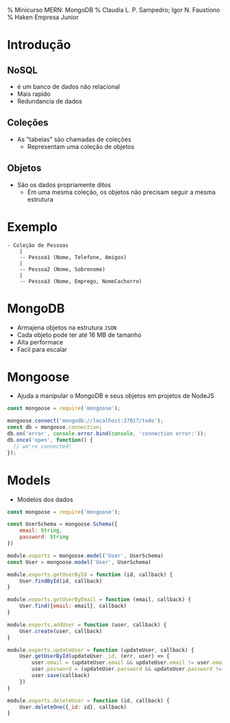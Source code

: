 % Minicurso MERN: MongoDB
% Claudia L. P. Sampedro; Igor N. Faustiono
% Haken Empresa Junior

# Introdução

## NoSQL
- é um banco de dados não relacional
- Mais rapido
- Redundancia de dados

## Coleções
- As "tabelas" são chamadas de coleções
    - Representam uma coleção de objetos

## Objetos
- São os dados propriamente ditos
    - Em uma mesma coleção, os objetos não precisam seguir a mesma estrutura

# Exemplo

```
- Coleção de Pessoas
    |
    -- Pessoa1 (Nome, Telefone, Amigos)
    |
    -- Pessoa2 (Nome, Sobrenome)
    |
    -- Pessoa3 (Nome, Emprego, NomeCachorro)
```

# MongoDB

- Armajena objetos na estrutura `JSON`
- Cada objeto pode ter até 16 MB de tamanho
- Alta performace
- Facil para escalar

# Mongoose

- Ajuda a manipular o MongoDB e seus objetos em projetos de NodeJS

``` js
const mongoose = require('mongoose');

mongoose.connect('mongodb://localhost:27017/todo');
const db = mongoose.connection;
db.on('error', console.error.bind(console, 'connection error:'));
db.once('open', function() {
  // we're connected!
});
```

# Models

- Modelos dos dados

``` js
const mongoose = require('mongoose');

const UserSchema = mongoose.Schema({
    email: String,
    password: String
})

module.exports = mongoose.model('User', UserSchema)
const User = mongoose.model('User', UserSchema)

module.exports.getUserById = function (id, callback) {
    User.findById(id, callback)
}

module.exports.getUserByEmail = function (email, callback) {
    User.find({email: email}, callback)
}

module.exports.addUser = function (user, callback) {
    User.create(user, callback)
}

module.exports.updateUser = function (updateUser, callback) {
    User.getUserById(updateUser._id, (err, user) => {
        user.email = (updateUser.email && updateUser.email != user.email) ? updateUser.email: user.email
        user.password = (updateUser.password && updateUser.password != user.password) ? updateUser.password: user.password
        user.save(callback)
    })
}

module.exports.deleteUser = function (id, callback) {
    User.deleteOne({_id: id}, callback)
}
```
